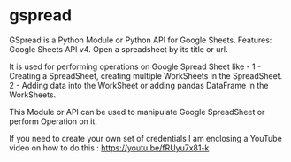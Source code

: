 # gspread

GSpread is a Python Module or Python API for Google Sheets. Features: Google Sheets API v4. Open a spreadsheet by its title or url.

It is used for performing operations on Google Spread Sheet like -
1 - Creating a SpreadSheet, creating multiple WorkSheets in the SpreadSheet.
2 - Adding data into the WorkSheet or adding pandas DataFrame in the WorkSheets.

This Module or API can be used to manipulate Google SpreadSheet or perform Operation on it.

If you need to create your own set of credentials I am enclosing a YouTube video on how to do this : https://youtu.be/fRUyu7x81-k
